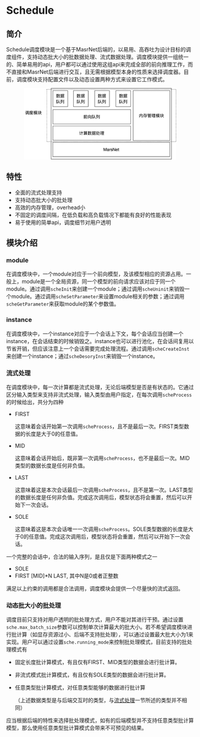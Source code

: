 # Schedule

## 简介

Schedule调度模块是一个基于MasrNet后端的，以易用、高吞吐为设计目标的调度组件，支持动态批大小的批数据处理、流式数据处理。调度模块提供一组统一的、简单易用的api，用户都可以通过使用这组api来完成全部的前向推理工作，而不直接和MasrNet后端进行交互，且无需根据模型本身的性质来选择调度器。目前，调度模块支持配置文件以及动态设置两种方式来设置它工作模式。

<div align="center" style="zoom:40%;"><img src="./arch.png"/></div>
<!-- ![schedule_arch](./arch.png) -->

## 特性

- 全面的流式处理支持
- 支持动态批大小的批处理
- 高效的内存管理，overhead小
- 不固定的调度间隔，在低负载和高负载情况下都能有良好的性能表现
- 易于使用的简单api，调度细节对用户透明

## 模块介绍

### module

在调度模块中，一个module对应于一个前向模型，及该模型相应的资源占用。一般上，module是一个全局资源，同一个模型的前向请求应该对应于同一个module。通过调用`scheInit`来创建一个module；通过调用`scheUninit`来销毁一个module。通过调用`scheSetParameter`来设置module相关的参数；通过调用`scheGetParameter`来获取module的某个参数值。

### instance

在调度模块中，一个instance对应于一个会话上下文，每个会话应当创建一个instance，在会话结束的时候销毁之。instance也可以进行池化，在会话间复用以节省开销，但应该注意上一个会话需要完成处理流程。通过调用`scheCreateInst`来创建一个instance；通过`scheDesoryInst`来销毁一个instance。


### 流式处理

在调度模块中，每一次计算都是流式处理，无论后端模型是否是有状态的。它通过区分输入类型来支持非流式处理，输入类型由用户指定，在每次调用`scheProcess`的时候给出，共分为四种

- FIRST

  这意味着会话开始第一次调用`scheProcess`，且不是最后一次。FIRST类型数据的长度是大于0的任意值。

- MID

  这意味着会话开始后，既非第一次调用`scheProcess`，也不是最后一次。MID类型的数据长度是任何非负值。

- LAST

  这意味着这是本次会话最后一次调用`scheProcess`，且不是第一次。LAST类型的数据长度是任何非负值。完成这次调用后，模型状态将会重置，然后可以开始下一次会话。

- SOLE

  这意味着这是本次会话唯一一次调用`scheProcess`。SOLE类型数据的长度是大于0的任意值。完成这次调用后，模型状态将会重置，然后可以开始下一次会话。

一个完整的会话中，合法的输入序列，是且仅是下面两种模式之一

- SOLE
- FIRST [MID]*N LAST, 其中N是0或者正整数

满足以上约束的调用都是合法调用，调度模块会提供一个尽量快的流式返回。

### 动态批大小的批处理

调度目前只支持对用户透明的批处理方式，用户不能对其进行干预。通过设置`sche.max_batch_size`参数可以控制单次计算最大的批大小。若不希望调度模块进行批计算（如显存资源过小、后端不支持批处理），可以通过设置最大批大小为1来实现。用户可以通过设置`sche.running_mode`来控制批处理模式，目前支持的批处理模式有

- 固定长度批计算模式，有且仅有FIRST、MID类型的数据会进行批计算。

- 非流式模式批计算模式，有且仅有SOLE类型的数据会进行批计算。

- 任意类型批计算模式，对任意类型能够的数据进行批计算

  （上述数据类型是与后端交互时的类型，与[流式处理](###流式处理)一节所述的类型并不相同）

应当根据后端的特性来选择批处理模式，如有的后端模型并不支持任意类型批计算模型，那么使用任意类型批计算模式会带来不可预见的结果。
